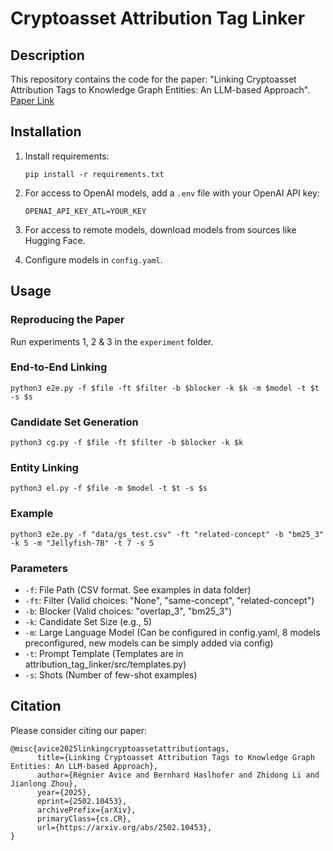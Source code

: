 # Cryptoasset Attribution Tag Linker

## Description

This repository contains the code for the paper: "Linking Cryptoasset Attribution Tags to Knowledge Graph Entities: An LLM-based Approach". [Paper Link](https://arxiv.org/abs/2502.10453)

## Installation

1. Install requirements:
   ```
   pip install -r requirements.txt
   ```

2. For access to OpenAI models, add a `.env` file with your OpenAI API key:
   ```
   OPENAI_API_KEY_ATL=YOUR_KEY
   ```

3. For access to remote models, download models from sources like Hugging Face.

4. Configure models in `config.yaml`.

## Usage

### Reproducing the Paper

Run experiments 1, 2 & 3 in the `experiment` folder.

### End-to-End Linking

```
python3 e2e.py -f $file -ft $filter -b $blocker -k $k -m $model -t $t -s $s
```

### Candidate Set Generation

```
python3 cg.py -f $file -ft $filter -b $blocker -k $k
```

### Entity Linking

```
python3 el.py -f $file -m $model -t $t -s $s
```

### Example

```
python3 e2e.py -f "data/gs_test.csv" -ft "related-concept" -b "bm25_3" -k 5 -m "Jellyfish-7B" -t 7 -s 5
```

### Parameters

- `-f`: File Path (CSV format. See examples in data folder)
- `-ft`: Filter (Valid choices: "None", "same-concept", "related-concept")
- `-b`: Blocker (Valid choices: "overlap_3", "bm25_3")
- `-k`: Candidate Set Size (e.g., 5)
- `-m`: Large Language Model (Can be configured in config.yaml, 8 models preconfigured, new models can be simply added via config)
- `-t`: Prompt Template (Templates are in attribution_tag_linker/src/templates.py)
- `-s`: Shots (Number of few-shot examples)

## Citation

Please consider citing our paper:

```
@misc{avice2025linkingcryptoassetattributiontags,
      title={Linking Cryptoasset Attribution Tags to Knowledge Graph Entities: An LLM-based Approach}, 
      author={Régnier Avice and Bernhard Haslhofer and Zhidong Li and Jianlong Zhou},
      year={2025},
      eprint={2502.10453},
      archivePrefix={arXiv},
      primaryClass={cs.CR},
      url={https://arxiv.org/abs/2502.10453}, 
}
```
